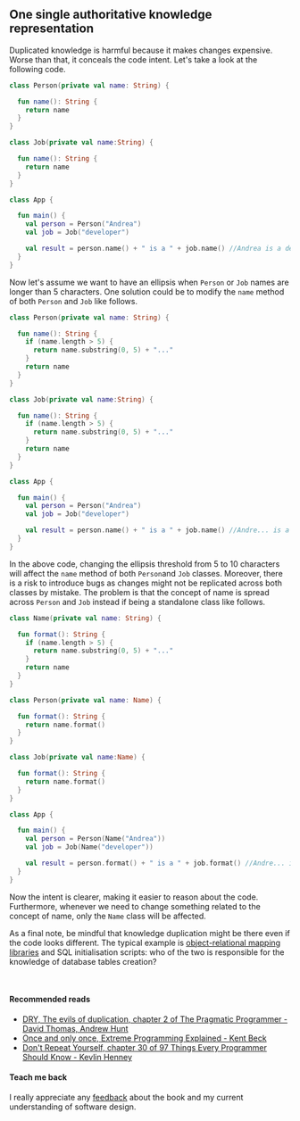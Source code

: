 ## One single authoritative knowledge representation
Duplicated knowledge is harmful because it makes changes expensive. Worse than that, it conceals the code intent.
Let's take a look at the following code.

```kotlin
class Person(private val name: String) {

  fun name(): String {
    return name
  }
}

class Job(private val name:String) {

  fun name(): String {
    return name
  }
}

class App {

  fun main() {
    val person = Person("Andrea")
    val job = Job("developer")

    val result = person.name() + " is a " + job.name() //Andrea is a developer
  }
}
```

Now let's assume we want to have an ellipsis when `Person` or `Job` names are longer than 5 characters. One solution
could be to modify the `name` method of both `Person` and `Job` like follows.

```kotlin
class Person(private val name: String) {

  fun name(): String {
    if (name.length > 5) {
      return name.substring(0, 5) + "..."
    }
    return name
  }
}

class Job(private val name:String) {

  fun name(): String {
    if (name.length > 5) {
      return name.substring(0, 5) + "..."
    }
    return name
  }
}

class App {

  fun main() {
    val person = Person("Andrea")
    val job = Job("developer")

    val result = person.name() + " is a " + job.name() //Andre... is a devel...
  }
}
```


In the above code, changing the ellipsis threshold from 5 to 10 characters will affect the `name` method of both `Person`and `Job` classes.
Moreover, there is a risk to introduce bugs as changes might not be replicated across both classes by mistake. The problem
is that the concept of name is spread across `Person` and `Job` instead if being a standalone class like follows.

```kotlin
class Name(private val name: String) {

  fun format(): String {
    if (name.length > 5) {
      return name.substring(0, 5) + "..."
    }
    return name
  }
}

class Person(private val name: Name) {

  fun format(): String {
    return name.format()
  }
}

class Job(private val name:Name) {

  fun format(): String {
    return name.format()
  }
}

class App {

  fun main() {
    val person = Person(Name("Andrea"))
    val job = Job(Name("developer"))

    val result = person.format() + " is a " + job.format() //Andre... is a devel...
  }
}
```

Now the intent is clearer, making it easier to reason about the code. Furthermore, whenever we need to change something
related to the concept of name, only the `Name` class will be affected.

As a final note, be mindful that knowledge duplication might be there even if the code looks different. The typical example
is [object-relational mapping libraries](https://en.wikipedia.org/wiki/Object%E2%80%93relational_mapping) and SQL
initialisation scripts: who of the two is responsible for the knowledge of database tables creation?

<br/>  

#### Recommended reads
* [DRY, The evils of duplication, chapter 2 of The Pragmatic Programmer - David Thomas, Andrew Hunt](https://www.goodreads.com/book/show/4099.The_Pragmatic_Programmer)  
* [Once and only once, Extreme Programming Explained - Kent Beck](https://www.goodreads.com/book/show/67833.Extreme_Programming_Explained)  
* [Don't Repeat Yourself, chapter 30 of 97 Things Every Programmer Should Know - Kevlin Henney](https://www.goodreads.com/book/show/7003902-97-things-every-programmer-should-know)

#### Teach me back
I really appreciate any [feedback](../introduction/introduction.html#teach-me-back) about the book and my current understanding of software design.